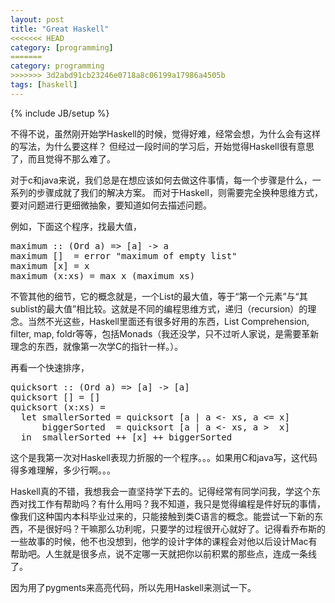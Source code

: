 ```yaml
---
layout: post
title: "Great Haskell"
<<<<<<< HEAD
category: [programming]
=======
category: programming
>>>>>>> 3d2abd91cb23246e0718a8c06199a17986a4505b
tags: [haskell]
---
```

{% include JB/setup %}

不得不说，虽然刚开始学Haskell的时候，觉得好难，经常会想，为什么会有这样的写法，为什么要这样？
但经过一段时间的学习后，开始觉得Haskell很有意思了，而且觉得不那么难了。

对于c和java来说，我们总是在想应该如何去做这件事情，每一个步骤是什么，一系列的步骤成就了我们的解决方案。
而对于Haskell，则需要完全换种思维方式，要对问题进行更细微抽象，要知道如何去描述问题。

例如，下面这个程序，找最大值，

<div class="highlight"><pre><span class="nf">maximum</span> <span class="ow">::</span> <span class="p">(</span><span class="kt">Ord</span> <span class="n">a</span><span class="p">)</span> <span class="ow">=&gt;</span> <span class="p">[</span><span class="n">a</span><span class="p">]</span> <span class="ow">-&gt;</span> <span class="n">a</span>
<span class="nf">maximum</span> <span class="kt">[]</span>  <span class="ow">=</span> <span class="ne">error</span> <span class="s">&quot;maximum of empty list&quot;</span>
<span class="nf">maximum</span> <span class="p">[</span><span class="n">x</span><span class="p">]</span> <span class="ow">=</span> <span class="n">x</span>
<span class="nf">maximum</span> <span class="p">(</span><span class="n">x</span><span class="kt">:</span><span class="n">xs</span><span class="p">)</span> <span class="ow">=</span> <span class="n">max</span> <span class="n">x</span> <span class="p">(</span><span class="n">maximum</span> <span class="n">xs</span><span class="p">)</span>
</pre></div>

不管其他的细节，它的概念就是，一个List的最大值，等于“第一个元素”与“其sublist的最大值”相比较。这就是不同的编程思维方式，递归（recursion）的理念。当然不光这些，Haskell里面还有很多好用的东西，List Comprehension, filter, map, foldr等等，包括Monads（我还没学，只不过听人家说，是需要革新理念的东西，就像第一次学C的指针一样。）。

再看一个快速排序，

<div class="highlight"><pre><span class="nf">quicksort</span> <span class="ow">::</span> <span class="p">(</span><span class="kt">Ord</span> <span class="n">a</span><span class="p">)</span> <span class="ow">=&gt;</span> <span class="p">[</span><span class="n">a</span><span class="p">]</span> <span class="ow">-&gt;</span> <span class="p">[</span><span class="n">a</span><span class="p">]</span>
<span class="nf">quicksort</span> <span class="kt">[]</span> <span class="ow">=</span> <span class="kt">[]</span>
<span class="nf">quicksort</span> <span class="p">(</span><span class="n">x</span><span class="kt">:</span><span class="n">xs</span><span class="p">)</span> <span class="ow">=</span>
  <span class="kr">let</span> <span class="n">smallerSorted</span> <span class="ow">=</span> <span class="n">quicksort</span> <span class="p">[</span><span class="n">a</span> <span class="o">|</span> <span class="n">a</span> <span class="ow">&lt;-</span> <span class="n">xs</span><span class="p">,</span> <span class="n">a</span> <span class="o">&lt;=</span> <span class="n">x</span><span class="p">]</span>
      <span class="n">biggerSorted</span>  <span class="ow">=</span> <span class="n">quicksort</span> <span class="p">[</span><span class="n">a</span> <span class="o">|</span> <span class="n">a</span> <span class="ow">&lt;-</span> <span class="n">xs</span><span class="p">,</span> <span class="n">a</span> <span class="o">&gt;</span>  <span class="n">x</span><span class="p">]</span>
  <span class="kr">in</span>  <span class="n">smallerSorted</span> <span class="o">++</span> <span class="p">[</span><span class="n">x</span><span class="p">]</span> <span class="o">++</span> <span class="n">biggerSorted</span>
</pre></div>

这个是我第一次对Haskell表现力折服的一个程序。。。如果用C和java写，这代码得多难理解，多少行啊。。。

Haskell真的不错，我想我会一直坚持学下去的。记得经常有同学问我，学这个东西对找工作有帮助吗？有什么用吗？我不知道，我只是觉得编程是件好玩的事情，像我们这种国内本科毕业过来的，只能接触到类C语言的概念。能尝试一下新的东西，不是很好吗？干嘛那么功利呢，只要学的过程很开心就好了。记得看乔布斯的一些故事的时候，他不也没想到，他学的设计字体的课程会对他以后设计Mac有帮助吧。人生就是很多点，说不定哪一天就把你以前积累的那些点，连成一条线了。

因为用了pygments来高亮代码，所以先用Haskell来测试一下。

